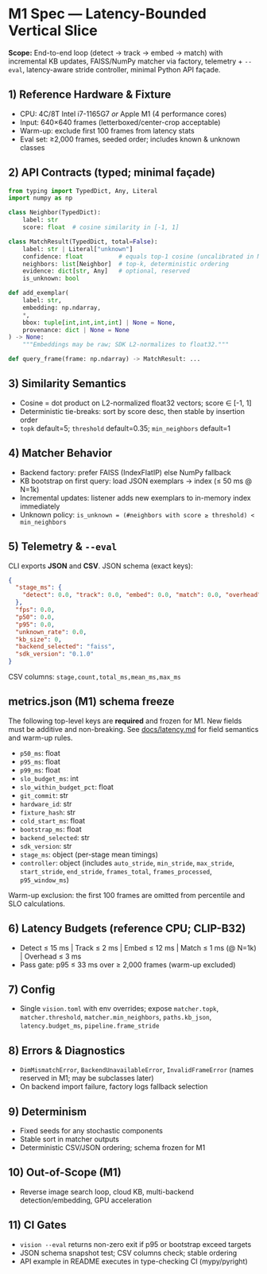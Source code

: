 # M1 Spec — Latency-Bounded Vertical Slice

**Scope:** End-to-end loop (detect → track → embed → match) with incremental KB updates, FAISS/NumPy matcher via factory, telemetry + `--eval`, latency-aware stride controller, minimal Python API façade.

## 1) Reference Hardware & Fixture

- CPU: 4C/8T Intel i7-1165G7 *or* Apple M1 (4 performance cores)
- Input: 640×640 frames (letterboxed/center-crop acceptable)
- Warm-up: exclude first 100 frames from latency stats
- Eval set: ≥2,000 frames, seeded order; includes known & unknown classes

## 2) API Contracts (typed; minimal façade)

```py
from typing import TypedDict, Any, Literal
import numpy as np

class Neighbor(TypedDict):
    label: str
    score: float  # cosine similarity in [-1, 1]

class MatchResult(TypedDict, total=False):
    label: str | Literal["unknown"]
    confidence: float          # equals top-1 cosine (uncalibrated in M1)
    neighbors: list[Neighbor]  # top-k, deterministic ordering
    evidence: dict[str, Any]   # optional, reserved
    is_unknown: bool

def add_exemplar(
    label: str,
    embedding: np.ndarray,
    *,
    bbox: tuple[int,int,int,int] | None = None,
    provenance: dict | None = None
) -> None:
    """Embeddings may be raw; SDK L2-normalizes to float32."""

def query_frame(frame: np.ndarray) -> MatchResult: ...
```

## 3) Similarity Semantics

- Cosine = dot product on L2-normalized float32 vectors; score ∈ [-1, 1]
- Deterministic tie-breaks: sort by score desc, then stable by insertion order
- `topk` default=5; `threshold` default=0.35; `min_neighbors` default=1

## 4) Matcher Behavior

- Backend factory: prefer FAISS (IndexFlatIP) else NumPy fallback
- KB bootstrap on first query: load JSON exemplars → index (≤ 50 ms @ N=1k)
- Incremental updates: listener adds new exemplars to in-memory index immediately
- Unknown policy: `is_unknown = (#neighbors with score ≥ threshold) < min_neighbors`

## 5) Telemetry & `--eval`

CLI exports **JSON** and **CSV**. JSON schema (exact keys):

```json
{
  "stage_ms": {
    "detect": 0.0, "track": 0.0, "embed": 0.0, "match": 0.0, "overhead": 0.0
  },
  "fps": 0.0,
  "p50": 0.0,
  "p95": 0.0,
  "unknown_rate": 0.0,
  "kb_size": 0,
  "backend_selected": "faiss",
  "sdk_version": "0.1.0"
}
```

CSV columns: `stage,count,total_ms,mean_ms,max_ms`

## metrics.json (M1) schema freeze

The following top-level keys are **required** and frozen for M1. New fields must be additive and non-breaking. See [docs/latency.md](../latency.md) for field semantics and warm-up rules.

- `p50_ms`: float
- `p95_ms`: float
- `p99_ms`: float
- `slo_budget_ms`: int
- `slo_within_budget_pct`: float
- `git_commit`: str
- `hardware_id`: str
- `fixture_hash`: str
- `cold_start_ms`: float
- `bootstrap_ms`: float
- `backend_selected`: str
- `sdk_version`: str
- `stage_ms`: object (per-stage mean timings)
- `controller`: object (includes `auto_stride`, `min_stride`, `max_stride`, `start_stride`, `end_stride`, `frames_total`, `frames_processed`, `p95_window_ms`)

Warm-up exclusion: the first 100 frames are omitted from percentile and SLO calculations.

## 6) Latency Budgets (reference CPU; CLIP-B32)

- Detect ≤ 15 ms | Track ≤ 2 ms | Embed ≤ 12 ms | Match ≤ 1 ms (@ N=1k) | Overhead ≤ 3 ms
- Pass gate: p95 ≤ 33 ms over ≥ 2,000 frames (warm-up excluded)

## 7) Config

- Single `vision.toml` with env overrides; expose `matcher.topk`, `matcher.threshold`, `matcher.min_neighbors`, `paths.kb_json`, `latency.budget_ms`, `pipeline.frame_stride`

## 8) Errors & Diagnostics

- `DimMismatchError`, `BackendUnavailableError`, `InvalidFrameError` (names reserved in M1; may be subclasses later)
- On backend import failure, factory logs fallback selection

## 9) Determinism

- Fixed seeds for any stochastic components
- Stable sort in matcher outputs
- Deterministic CSV/JSON ordering; schema frozen for M1

## 10) Out-of-Scope (M1)

- Reverse image search loop, cloud KB, multi-backend detection/embedding, GPU acceleration

## 11) CI Gates

- `vision --eval` returns non-zero exit if p95 or bootstrap exceed targets
- JSON schema snapshot test; CSV columns check; stable ordering
- API example in README executes in type-checking CI (mypy/pyright)
